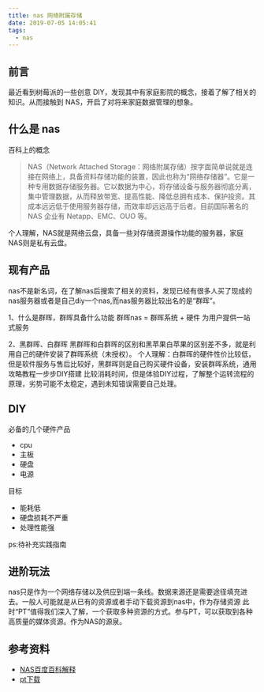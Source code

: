 ```yaml
---
title: nas 网络附属存储
date: 2019-07-05 14:05:41
tags:
  - nas
---
```


## 前言

最近看到树莓派的一些创意 DIY，发现其中有家庭影院的概念，接着了解了相关的知识。从而接触到 NAS，开启了对将来家庭数据管理的想象。

## 什么是 nas

百科上的概念

> NAS（Network Attached Storage：网络附属存储）按字面简单说就是连接在网络上，具备资料存储功能的装置，因此也称为“网络存储器”。它是一种专用数据存储服务器。它以数据为中心，将存储设备与服务器彻底分离，集中管理数据，从而释放带宽、提高性能、降低总拥有成本、保护投资。其成本远远低于使用服务器存储，而效率却远远高于后者。目前国际著名的 NAS 企业有 Netapp、EMC、OUO 等。

个人理解，NAS就是网络云盘，具备一些对存储资源操作功能的服务器，家庭NAS则是私有云盘。

## 现有产品
nas不是新名词，在了解nas后搜索了相关的资料，发现已经有很多人买了现成的nas服务器或者是自己diy一个nas,而nas服务器比较出名的是“群晖”。

1、什么是群晖，群晖具备什么功能
群晖nas = 群晖系统 + 硬件 为用户提供一站式服务


2、黑群晖、白群晖
黑群晖和白群晖的区别和黑苹果白苹果的区别差不多，就是利用自己的硬件安装了群晖系统（未授权）。
个人理解：白群晖的硬件性价比较低，但是软件服务与售后比较好，黑群晖则是自己购买硬件设备，安装群晖系统，通用攻略教程一步步DIY搭建
比较消耗时间，但是体验DIY过程，了解整个运转流程的原理，劣势可能不太稳定，遇到未知错误需要自己处理。

## DIY

必备的几个硬件产品
- cpu 
- 主板
- 硬盘
- 电源

目标
- 能耗低
- 硬盘损耗不严重
- 处理性能强

ps:待补充实践指南
## 进阶玩法

nas只是作为一个网络存储以及供应到端一条线。数据来源还是需要途径填充进去。一般人可能就是从已有的资源或者手动下载资源到nas中，作为存储资源
此时“PT”值得我们深入了解，一个获取多种资源的方式。参与PT，可以获取到各种高质量的媒体资源。作为NAS的源泉。

## 参考资料

- [NAS百度百科解释](https://baike.baidu.com/item/NAS/3465615?fr=aladdin)
- [pt下载](https://baike.baidu.com/item/pt%E4%B8%8B%E8%BD%BD/6883416?fr=aladdin)
